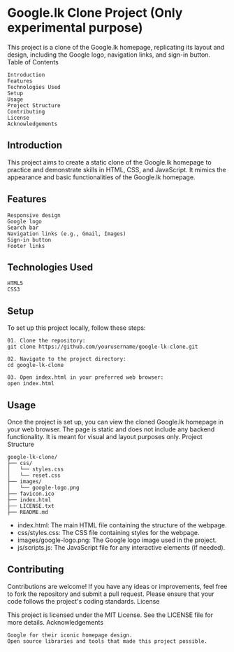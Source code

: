 <h1>Google.lk Clone Project (Only experimental purpose)</h1>

This project is a clone of the Google.lk homepage, replicating its layout and design, including the Google logo, navigation links, and sign-in button.
Table of Contents

    Introduction
    Features
    Technologies Used
    Setup
    Usage
    Project Structure
    Contributing
    License
    Acknowledgements

<h2>Introduction</h2>

This project aims to create a static clone of the Google.lk homepage to practice and demonstrate skills in HTML, CSS, and JavaScript. It mimics the appearance and basic functionalities of the Google.lk homepage.

<h2>Features</h2>

    Responsive design
    Google logo
    Search bar
    Navigation links (e.g., Gmail, Images)
    Sign-in button
    Footer links

<h2>Technologies Used</h2>

    HTML5
    CSS3

<h2>Setup</h2>

To set up this project locally, follow these steps:

    01. Clone the repository:
    git clone https://github.com/yourusername/google-lk-clone.git

    02. Navigate to the project directory:
    cd google-lk-clone

    03. Open index.html in your preferred web browser:
    open index.html

<h2>Usage</h2>

Once the project is set up, you can view the cloned Google.lk homepage in your web browser. The page is static and does not include any backend functionality. It is meant for visual and layout purposes only.
Project Structure

    google-lk-clone/
    ├── css/
    │   └── styles.css
    │   └── reset.css
    ├── images/
    │   └── google-logo.png
    ├── favicon.ico
    ├── index.html
    ├── LICENSE.txt
    ├── README.md

<ul>
    <li>
        index.html: The main HTML file containing the structure of the webpage.
    </li>
    <li>
        css/styles.css: The CSS file containing styles for the webpage.
    </li>
    <li>
        images/google-logo.png: The Google logo image used in the project.
    </li>
    <li>
        js/scripts.js: The JavaScript file for any interactive elements (if needed).
    </li>
</ul>

<h2>Contributing</h2>

Contributions are welcome! If you have any ideas or improvements, feel free to fork the repository and submit a pull request. Please ensure that your code follows the project's coding standards.
License

This project is licensed under the MIT License. See the LICENSE file for more details.
Acknowledgements

    Google for their iconic homepage design.
    Open source libraries and tools that made this project possible.
